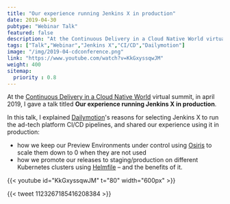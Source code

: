 ```yaml
---
title: "Our experience running Jenkins X in production"
date: 2019-04-30
pubtype: "Webinar Talk"
featured: false
description: "At the Continuous Delivery in a Cloud Native World virtual summit, I gave a talk to explain Dailymotion's reasons for selecting Jenkins X to run the ad-tech platform CI/CD pipelines, and shared our experience using it in production."
tags: ["Talk","Webinar","Jenkins X","CI/CD","Dailymotion"]
image: "/img/2019-04-cdconference.png"
link: "https://www.youtube.com/watch?v=KkGxyssqwJM"
weight: 400
sitemap:
  priority : 0.8
---
```


At the [Continuous Delivery in a Cloud Native World](https://cdconference.io/) virtual summit, in april 2019, I gave a talk titled **Our experience running Jenkins X in production**.

In this talk, I explained [Dailymotion](https://dailymotion.com/)'s reasons for selecting Jenkins X to run the ad-tech platform CI/CD pipelines, and shared our experience using it in production:
- how we keep our Preview Environments under control using [Osiris](https://github.com/deislabs/osiris) to scale them down to 0 when they are not used
- how we promote our releases to staging/production on different Kubernetes clusters using [Helmfile](https://github.com/roboll/helmfile) – and the benefits of it.

{{< youtube id="KkGxyssqwJM" t="80" width="600px" >}}

{{< tweet 1123267185416208384 >}}
